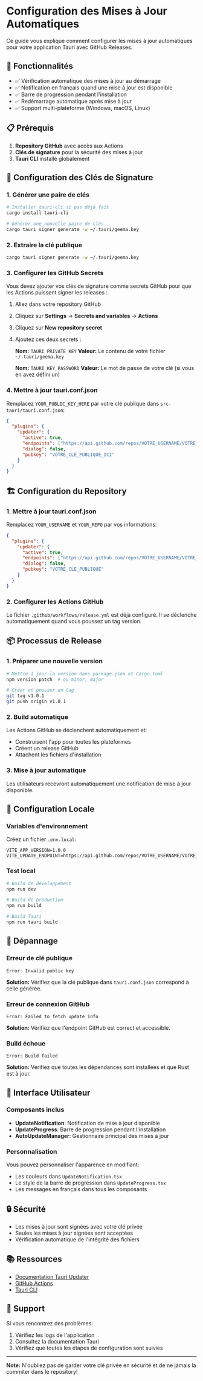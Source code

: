 # Configuration des Mises à Jour Automatiques

Ce guide vous explique comment configurer les mises à jour automatiques pour votre application Tauri avec GitHub Releases.

## 🚀 Fonctionnalités

- ✅ Vérification automatique des mises à jour au démarrage
- ✅ Notification en français quand une mise à jour est disponible
- ✅ Barre de progression pendant l'installation
- ✅ Redémarrage automatique après mise à jour
- ✅ Support multi-plateforme (Windows, macOS, Linux)

## 📋 Prérequis

1. **Repository GitHub** avec accès aux Actions
2. **Clés de signature** pour la sécurité des mises à jour
3. **Tauri CLI** installé globalement

## 🔑 Configuration des Clés de Signature

### 1. Générer une paire de clés

```bash
# Installer tauri-cli si pas déjà fait
cargo install tauri-cli

# Générer une nouvelle paire de clés
cargo tauri signer generate -w ~/.tauri/geema.key
```

### 2. Extraire la clé publique

```bash
cargo tauri signer generate -w ~/.tauri/geema.key
```

### 3. Configurer les GitHub Secrets

Vous devez ajouter vos clés de signature comme secrets GitHub pour que les Actions puissent signer les releases :

1. Allez dans votre repository GitHub
2. Cliquez sur **Settings** → **Secrets and variables** → **Actions**
3. Cliquez sur **New repository secret**
4. Ajoutez ces deux secrets :

   **Nom:** `TAURI_PRIVATE_KEY`
   **Valeur:** Le contenu de votre fichier `~/.tauri/geema.key`

   **Nom:** `TAURI_KEY_PASSWORD`
   **Valeur:** Le mot de passe de votre clé (si vous en avez défini un)

### 4. Mettre à jour tauri.conf.json

Remplacez `YOUR_PUBLIC_KEY_HERE` par votre clé publique dans `src-tauri/tauri.conf.json`:

```json
{
  "plugins": {
    "updater": {
      "active": true,
      "endpoints": ["https://api.github.com/repos/VOTRE_USERNAME/VOTRE_REPO/releases/latest"],
      "dialog": false,
      "pubkey": "VOTRE_CLE_PUBLIQUE_ICI"
    }
  }
}
```

## 🏗️ Configuration du Repository

### 1. Mettre à jour tauri.conf.json

Remplacez `YOUR_USERNAME` et `YOUR_REPO` par vos informations:

```json
{
  "plugins": {
    "updater": {
      "active": true,
      "endpoints": ["https://api.github.com/repos/VOTRE_USERNAME/VOTRE_REPO/releases/latest"],
      "dialog": false,
      "pubkey": "VOTRE_CLE_PUBLIQUE"
    }
  }
}
```

### 2. Configurer les Actions GitHub

Le fichier `.github/workflows/release.yml` est déjà configuré. Il se déclenche automatiquement quand vous poussez un tag version.

## 📦 Processus de Release

### 1. Préparer une nouvelle version

```bash
# Mettre à jour la version dans package.json et Cargo.toml
npm version patch  # ou minor, major

# Créer et pousser un tag
git tag v1.0.1
git push origin v1.0.1
```

### 2. Build automatique

Les Actions GitHub se déclenchent automatiquement et:

- Construisent l'app pour toutes les plateformes
- Créent un release GitHub
- Attachent les fichiers d'installation

### 3. Mise à jour automatique

Les utilisateurs recevront automatiquement une notification de mise à jour disponible.

## 🔧 Configuration Locale

### Variables d'environnement

Créez un fichier `.env.local`:

```env
VITE_APP_VERSION=1.0.0
VITE_UPDATE_ENDPOINT=https://api.github.com/repos/VOTRE_USERNAME/VOTRE_REPO/releases/latest
```

### Test local

```bash
# Build de développement
npm run dev

# Build de production
npm run build

# Build Tauri
npm run tauri build
```

## 🚨 Dépannage

### Erreur de clé publique

```
Error: Invalid public key
```

**Solution:** Vérifiez que la clé publique dans `tauri.conf.json` correspond à celle générée.

### Erreur de connexion GitHub

```
Error: Failed to fetch update info
```

**Solution:** Vérifiez que l'endpoint GitHub est correct et accessible.

### Build échoue

```
Error: Build failed
```

**Solution:** Vérifiez que toutes les dépendances sont installées et que Rust est à jour.

## 📱 Interface Utilisateur

### Composants inclus

- **UpdateNotification**: Notification de mise à jour disponible
- **UpdateProgress**: Barre de progression pendant l'installation
- **AutoUpdateManager**: Gestionnaire principal des mises à jour

### Personnalisation

Vous pouvez personnaliser l'apparence en modifiant:

- Les couleurs dans `UpdateNotification.tsx`
- Le style de la barre de progression dans `UpdateProgress.tsx`
- Les messages en français dans tous les composants

## 🔒 Sécurité

- Les mises à jour sont signées avec votre clé privée
- Seules les mises à jour signées sont acceptées
- Vérification automatique de l'intégrité des fichiers

## 📚 Ressources

- [Documentation Tauri Updater](https://tauri.app/v2/guides/distribution/updater/)
- [GitHub Actions](https://docs.github.com/en/actions)
- [Tauri CLI](https://tauri.app/v2/cli/)

## 🤝 Support

Si vous rencontrez des problèmes:

1. Vérifiez les logs de l'application
2. Consultez la documentation Tauri
3. Vérifiez que toutes les étapes de configuration sont suivies

---

**Note:** N'oubliez pas de garder votre clé privée en sécurité et de ne jamais la commiter dans le repository!
